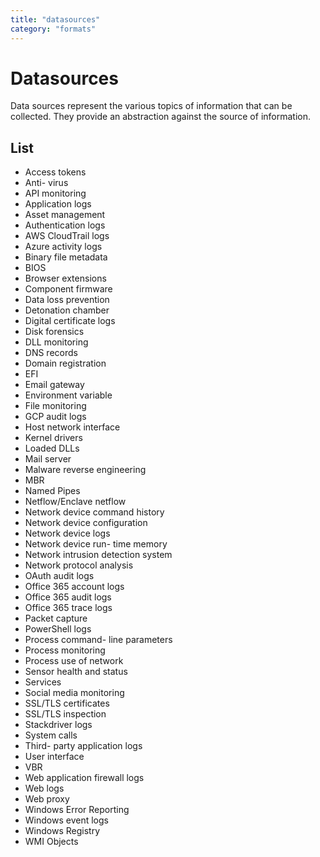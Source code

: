 ```yaml
---
title: "datasources"
category: "formats"
---
```

# Datasources

Data sources represent the various topics of information that can be collected.
They provide an abstraction against the source of information.

## List

- Access tokens
- Anti- virus
- API monitoring
- Application logs
- Asset management
- Authentication logs
- AWS CloudTrail logs
- Azure activity logs
- Binary file metadata
- BIOS
- Browser extensions
- Component firmware
- Data loss prevention
- Detonation chamber
- Digital certificate logs
- Disk forensics
- DLL monitoring
- DNS records
- Domain registration
- EFI
- Email gateway
- Environment variable
- File monitoring
- GCP audit logs
- Host network interface
- Kernel drivers
- Loaded DLLs
- Mail server
- Malware reverse engineering
- MBR
- Named Pipes
- Netflow/Enclave netflow
- Network device command history
- Network device configuration
- Network device logs
- Network device run- time memory
- Network intrusion detection system
- Network protocol analysis
- OAuth audit logs
- Office 365 account logs
- Office 365 audit logs
- Office 365 trace logs
- Packet capture
- PowerShell logs
- Process command- line parameters
- Process monitoring
- Process use of network
- Sensor health and status
- Services
- Social media monitoring
- SSL/TLS certificates
- SSL/TLS inspection
- Stackdriver logs
- System calls
- Third- party application logs
- User interface
- VBR
- Web application firewall logs
- Web logs
- Web proxy
- Windows Error Reporting
- Windows event logs
- Windows Registry
- WMI Objects
